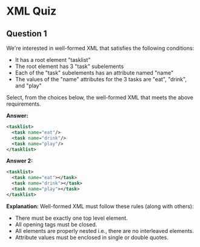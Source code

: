 XML Quiz 
====================

Question 1
----------------
We're interested in well-formed XML that satisfies the following conditions: 
* It has a root element "tasklist"
* 	The root element has 3 "task" subelements
* 	Each of the "task" subelements has an attribute named "name"
* 	The values of the "name" attributes for the 3 tasks are "eat", "drink", and "play"

Select, from the choices below, the well-formed XML that meets the above requirements. 

**Answer:** 
```XML
<tasklist>
  <task name="eat"/>
  <task name="drink"/>
  <task name="play"/>
</tasklist>
```

**Answer 2:** 
```XML
<tasklist>
  <task name="eat"></task>
  <task name="drink"></task>
  <task name="play"></task>
</tasklist>
```

**Explanation:** 
Well-formed XML must follow these rules (along with others): 
*	There must be exactly one top level element.
*	All opening tags must be closed.
*	All elements are properly nested i.e., there are no interleaved elements.
*	Attribute values must be enclosed in single or double quotes.
